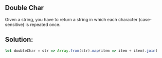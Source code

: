 
## Double Char
Given a string, you have to return a string in which each character (case-sensitive) is repeated once.







## Solution:

```javascript
let doubleChar = str => Array.from(str).map(item => item + item).join('');

```


